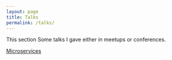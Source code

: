 ```yaml
---
layout: page
title: Talks
permalink: /talks/
---
```


This section
Some talks I gave either in meetups or conferences.

[Microservices](20191120_microservices/index.html)